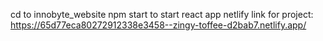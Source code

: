 cd to innobyte_website
npm start to start react app
netlify link for project: https://65d77eca80272912338e3458--zingy-toffee-d2bab7.netlify.app/